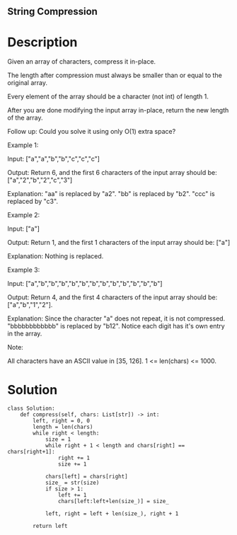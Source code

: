 String Compression
---

# Description
Given an array of characters, compress it in-place.

The length after compression must always be smaller than or equal to the original array.

Every element of the array should be a character (not int) of length 1.

After you are done modifying the input array in-place, return the new length of the array.

 
Follow up:
Could you solve it using only O(1) extra space?

 
Example 1:

Input:
["a","a","b","b","c","c","c"]

Output:
Return 6, and the first 6 characters of the input array should be: ["a","2","b","2","c","3"]

Explanation:
"aa" is replaced by "a2". "bb" is replaced by "b2". "ccc" is replaced by "c3".
 

Example 2:

Input:
["a"]

Output:
Return 1, and the first 1 characters of the input array should be: ["a"]

Explanation:
Nothing is replaced.
 

Example 3:

Input:
["a","b","b","b","b","b","b","b","b","b","b","b","b"]

Output:
Return 4, and the first 4 characters of the input array should be: ["a","b","1","2"].

Explanation:
Since the character "a" does not repeat, it is not compressed. "bbbbbbbbbbbb" is replaced by "b12".
Notice each digit has it's own entry in the array.
 

Note:

All characters have an ASCII value in [35, 126].
1 <= len(chars) <= 1000.

# Solution
```python3
class Solution:
    def compress(self, chars: List[str]) -> int:
        left, right = 0, 0
        length = len(chars)
        while right < length:
            size = 1
            while right + 1 < length and chars[right] == chars[right+1]:
                right += 1
                size += 1
                
            chars[left] = chars[right]
            size_ = str(size)
            if size > 1:    
                left += 1
                chars[left:left+len(size_)] = size_
                
            left, right = left + len(size_), right + 1
            
        return left
```
